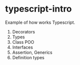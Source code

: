 # typescript-intro

Example of how works Typescript. 

1. Decorators
2. Types
3. Class POO
4. Interfaces
5. Assertion, Generics
6. Definition types
